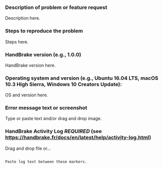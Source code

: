 ### Description of problem or feature request

Description here.

### Steps to reproduce the problem

Steps here.

### HandBrake version (e.g., 1.0.0)

HandBrake version here.

### Operating system and version (e.g., Ubuntu 16.04 LTS, macOS 10.3 High Sierra, Windows 10 Creators Update):

OS and version here.

### Error message text or screenshot

Type or paste text and/or drag and drop image.

### HandBrake Activity Log *REQUIRED* (see https://handbrake.fr/docs/en/latest/help/activity-log.html)

Drag and drop file or...

~~~

Paste log text between these markers.

~~~
